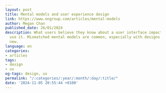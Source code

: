 ```yaml
---
layout: post
title: Mental models and user experience design
link: https://www.nngroup.com/articles/mental-models
author: Megan Chan
published_date: 26/01/2024
description: What users believe they know about a user interface impacts how they
  use it. Mismatched mental models are common, especially with designs that try something
  new.
language: en
categories:
- articles
tags:
- design
- ux
og-tags: design, ux
permalink: "/:categories/:year/:month/:day/:title/"
date: '2024-11-05 20:55:44 +0100'
---
```

